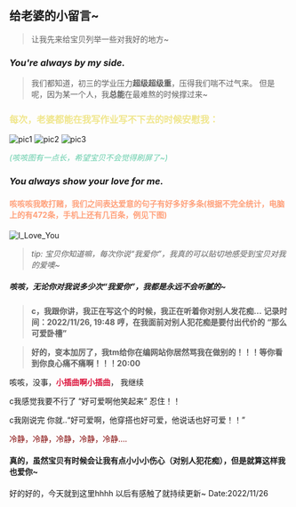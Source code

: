 ## 给老婆的小留言~

>让我先来给宝贝列举一些对我好的地方~
### _You're always by my side._
> 我们都知道，初三的学业压力**超级超级重**，压得我们喘不过气来。
> 但是呢，因为某一个人，我**总能**在最难熬的时候撑过来~

### <font color=Khaki> 每次，老婆都能在我写作业写不下去的时候安慰我：

  
  
</font>![pic1](https://github.com/curnow1278/for-my-gf.github.io/blob/main/gf's_encouragement1.png?raw=true)
![pic2](https://github.com/curnow1278/for-my-gf.github.io/blob/main/gf's_encouragement2.png?raw=true)
![pic3](https://github.com/curnow1278/for-my-gf.github.io/blob/main/gf's_encouragement3.png?raw=true)

<font color=MediumAquaMarine>_(咳咳图有一点长，希望宝贝不会觉得刷屏了~)_</font>

### _You always show your love for me._
#### <font color=LightSalmon>咳咳咳我敢打赌，我们之间表达爱意的句子有好多好多条(根据不完全统计，电脑上的有472条，手机上还有几百条，例见下图)</font>
![I_Love_You](https://github.com/curnow1278/for-my-gf.github.io/blob/main/gf's_I_Love_You.png?raw=true)

> *tip: 宝贝你知道嘛，每次你说“我爱你”，我真的可以贴切地感受到宝贝对我的爱噢~*

##### 咳咳，无论你对我说多少次“我爱你”，我都是永远不会听腻的~

> **c，我跟你讲，我正在写这个的时候，我正在听着你对别人发花痴...**
>**记录时间：2022/11/26, 19:48**
>**哼，在我面前对别人犯花痴是要付出代价的**
>**“那么可爱卧槽”**

>**好的，变本加厉了，我tm给你在编网站你居然骂我在做别的！！！等你看到你良心痛不痛啊！！！20:00**

咳咳，没事，<font color=Crimson>**小插曲啊小插曲**</font>， 我继续

c我感觉我要不行了 “好可爱啊他笑起来” 忍住！！

c我刚说完 你就..“好可爱啊，他穿搭也好可爱，他说话也好可爱！！”

<font color=Maroon>冷静，冷静，冷静，冷静，冷静....</font>

#### 真的，虽然宝贝有时候会让我有点小小小伤心（对别人犯花痴），但是就算这样我也爱你~

好的好的，今天就到这里hhhh 以后有感触了就持续更新~
Date:2022/11/26
